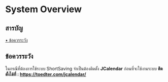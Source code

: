 # System Overview

## สารบัญ
[• ข้อควรระวัง](#%E0%B8%82%E0%B9%89%E0%B8%AD%E0%B8%84%E0%B8%A7%E0%B8%A3%E0%B8%A3%E0%B8%B0%E0%B8%A7%E0%B8%B1%E0%B8%87)

## ข้อควรระวัง

ในกรณีที่ต้องการใช้ระบบ ShortSaving จำเป็นต้องติดตั้ง **JCalendar** ก่อนที่จะใช้งานระบบ
**ติดตั้งได้ที่ : https://toedter.com/jcalendar/**
